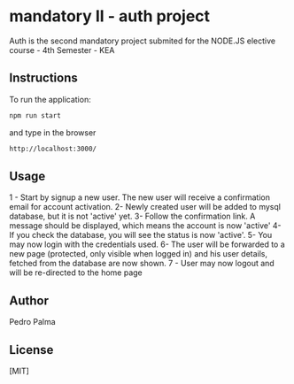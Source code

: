 # mandatory II - auth project

Auth is the second mandatory project submited for the NODE.JS elective course - 4th Semester - KEA

## Instructions

To run the application:

```bash
npm run start
```
and type in the browser

```bash
http://localhost:3000/
```

## Usage

1 - Start by signup a new user. The new user will receive a confirmation email for account activation. 
2- Newly created user will be added to mysql database, but it is not 'active' yet.
3- Follow the confirmation link. A message should be displayed, which means the account is now 'active'
4- If you check the database, you will see the status is now 'active'.
5- You may now login with the credentials used.
6- The user will be forwarded to a new page (protected, only visible when logged in) and his user details, fetched from the database are now shown.
7 - User may now logout and will be re-directed to the home page


## Author
Pedro Palma

## License
[MIT]
